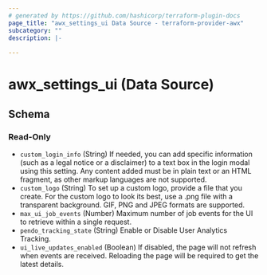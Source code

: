 ```yaml
---
# generated by https://github.com/hashicorp/terraform-plugin-docs
page_title: "awx_settings_ui Data Source - terraform-provider-awx"
subcategory: ""
description: |-
  
---
```


# awx_settings_ui (Data Source)





<!-- schema generated by tfplugindocs -->
## Schema

### Read-Only

- `custom_login_info` (String) If needed, you can add specific information (such as a legal notice or a disclaimer) to a text box in the login modal using this setting. Any content added must be in plain text or an HTML fragment, as other markup languages are not supported.
- `custom_logo` (String) To set up a custom logo, provide a file that you create. For the custom logo to look its best, use a .png file with a transparent background. GIF, PNG and JPEG formats are supported.
- `max_ui_job_events` (Number) Maximum number of job events for the UI to retrieve within a single request.
- `pendo_tracking_state` (String) Enable or Disable User Analytics Tracking.
- `ui_live_updates_enabled` (Boolean) If disabled, the page will not refresh when events are received. Reloading the page will be required to get the latest details.


